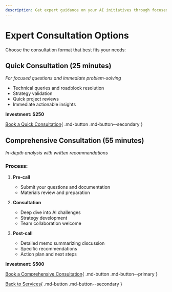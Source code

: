 ```yaml
---
description: Get expert guidance on your AI initiatives through focused consultations. Choose between quick problem-solving sessions and comprehensive strategic reviews.
---
```


# Expert Consultation Options

Choose the consultation format that best fits your needs:

## Quick Consultation (25 minutes)
*For focused questions and immediate problem-solving*

- Technical queries and roadblock resolution
- Strategy validation
- Quick project reviews
- Immediate actionable insights

**Investment: $250**

[Book a Quick Consultation](https://cal.com/fjooord/expert-call){ .md-button .md-button--secondary }

## Comprehensive Consultation (55 minutes)
*In-depth analysis with written recommendations*

### Process:
1. **Pre-call**
    - Submit your questions and documentation
    - Materials review and preparation

2. **Consultation**
    - Deep dive into AI challenges
    - Strategy development
    - Team collaboration welcome
   
3. **Post-call**
    - Detailed memo summarizing discussion
    - Specific recommendations
    - Action plan and next steps

**Investment: $500**

[Book a Comprehensive Consultation](https://cal.com/fjooord/expert-call-55-minutes){ .md-button .md-button--primary }

[Back to Services](services.md){ .md-button .md-button--secondary }